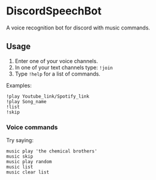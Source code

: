# DiscordSpeechBot
A voice recognition bot for discord with music commands.

## Usage
1. Enter one of your voice channels.
2. In one of your text channels type: `!join`
3. Type `!help` for a list of commands.

Examples:

```
!play Youtube_link/Spotify_link
!play Song_name
!list
!skip
```

### Voice commands
Try saying:
```
music play 'the chemical brothers'
music skip
music play random
music list
music clear list
```

